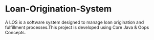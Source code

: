 # Loan-Origination-System
A LOS is a software system designed to manage loan origination and fulfillment processes.This project is developed using Core Java &amp; Oops Concepts.  
